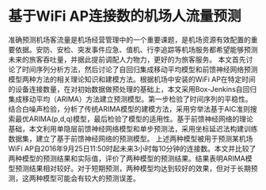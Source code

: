 
# 基于WiFi AP连接数的机场人流量预测

准确预测机场客流量是机场经营管理中的一个重要课题，是机场资源有效配置的重要依据。安防、安检、突发事件应急、值机、行李追踪等机场服务都希望能够预测未来的旅客吞吐量，并据此提前调配人力物力，更好的为旅客服务。
本文首先讨论了时间序列分析方法，然后讨论了自回归集成移动平均模型和前馈神经网络预测模型两种方法的相关理论知识和建模方法。根据机场中安装的WiFi AP在特定时间的设备连接数量，在对初始数据做预处理的基础上，本文采用Box-Jenkins自回归集成移动平均（ARIMA）方法建立预测模型。第一步检验了时间序列的平稳性。结合白噪声检验，分析了传统ARIMA模型的建模方法，采用穷举法基于AIC准则搜索最优ARIMA(p,d,q)模型，最后检验了模型的适用性。基于前馈神经网络的理论基础，本文利用单隐层前馈神经网络模型和单步预测法，采用坐标延迟法构建训练数据集，建立了基于前馈神经网络的预测模型。
上述两种模型被用于预测某机场WiFi AP自2016年9月25日11:50时起未来3小时每10分钟的连接数。本文并比较了两种模型的预测结果和实际值，评价了两种模型的预测结果。结果表明ARIMA模型预测结果相对较好。对于短期预测，两种模型均达到较好的效果，但对于长期预测，这两种模型可能会有较大的预测误差。
